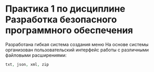# Практика 1 по дисциплине Разработка безопасного программного обеспечения
Разработана гибкая система создания меню
На основе системы организован пользовательский интерфейс работы с различными файловыми расширениями:

```php
txt, json, xml, zip
```
